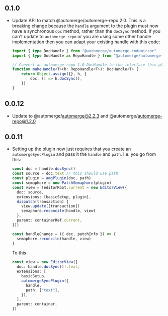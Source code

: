 ## 0.1.0

- Update API to match @automerge/automerge-repo 2.0. This is a breaking change
  because the `handle` argument to the plugin must now have a synchronous `doc` 
  method, rather than the `docSync` method. If you can't update to 
  `automerge-repo` or you are using some other handle implementation then you
  can adapt your existing handle with this code:

  ```typescript
  import { type DocHandle } from "@automerge/automerge-codemirror"
  import { type DocHandle as RepoHandle } from "@automerge/automerge-repo"

  // Convert an automerge-repo 1.0 DocHandle to the interface this plugin expects
  function makeHandle<T>(h: RepoHandle<T>): DocHandle<T> {
      return Object.assign({}, h, {
          doc: () => h.docSync(),
      })
  }
  ```

## 0.0.12

- Update to @automerge/automerge@2.2.3 and @automerge/automerge-repo@1.2.0

## 0.0.11

- Setting up the plugin now just requires that you create an
  `automergeSyncPlugin` and pass it the `handle` and `path`. I.e. you go from
  this:

  ```typescript
  const doc = handle.docSync()
  const source = doc.text // this should use path
  const plugin = amgPlugin(doc, path)
  const semaphore = new PatchSemaphore(plugin)
  const view = (editorRoot.current = new EditorView({
    doc: source,
    extensions: [basicSetup, plugin],
    dispatch(transaction) {
      view.update([transaction])
      semaphore.reconcile(handle, view)
    },
    parent: containerRef.current,
  }))

  const handleChange = ({ doc, patchInfo }) => {
    semaphore.reconcile(handle, view)
  }
  ```

  To this

  ```typescript
  const view = new EditorView({
    doc: handle.docSync()!.text,
    extensions: [
      basicSetup,
      automergeSyncPlugin({
        handle,
        path: ["text"],
      }),
    ],
    parent: container,
  })
  ```
